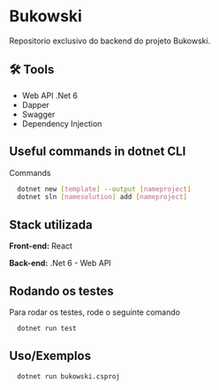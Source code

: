 
# Bukowski

Repositorio exclusivo do backend do projeto Bukowski.



## 🛠 Tools
- Web API .Net 6
- Dapper
- Swagger
- Dependency Injection


## Useful commands in dotnet CLI

Commands

```bash
  dotnet new [template] --output [nameproject]
  dotnet sln [namesolution] add [nameproject]
```
    
## Stack utilizada

**Front-end:** React

**Back-end:** .Net 6 - Web API


## Rodando os testes

Para rodar os testes, rode o seguinte comando

```bash
  dotnet run test
```


## Uso/Exemplos

```.Net
  dotnet run bukowski.csproj
```
